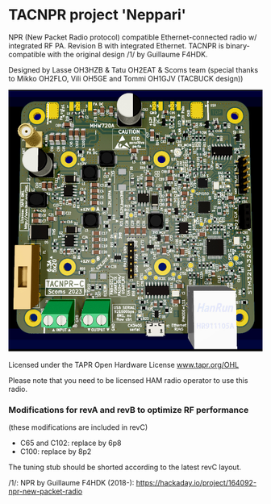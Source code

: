 # TACNPR project 'Neppari'

NPR (New Packet Radio protocol) compatible Ethernet-connected radio w/ integrated RF PA. Revision B with integrated Ethernet.
TACNPR is binary-compatible with the original design /1/ by Guillaume F4HDK.

Designed by Lasse OH3HZB & Tatu OH2EAT & Scoms team (special thanks to Mikko OH2FLO, Vili OH5GE and Tommi OH1GJV (TACBUCK design))

![3D](TACNPR-revC-3D-top.jpg)

Licensed under the TAPR Open Hardware License 
www.tapr.org/OHL

Please note that you need to be licensed HAM radio operator to use this radio.

### Modifications for revA and revB to optimize RF performance

(these modifications are included in revC)

* C65 and C102: replace by 6p8
* C100: replace by 8p2

The tuning stub should be shorted according to the latest revC layout.

/1/: NPR by Guillaume F4HDK (2018-): https://hackaday.io/project/164092-npr-new-packet-radio 
